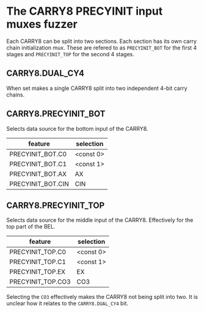 # The CARRY8 PRECYINIT input muxes fuzzer

Each CARRY8 can be split into two sections. Each section has its own carry chain initialization mux. These are refered to as `PRECYINIT_BOT` for the first 4 stages and `PRECYINIT_TOP` for the second 4 stages.

## CARRY8.DUAL_CY4

When set makes a single CARRY8 split into two independent 4-bit carry chains.

## CARRY8.PRECYINIT_BOT

Selects data source for the bottom input of the CARRY8.

| feature           | selection |
|-------------------|-----------|
| PRECYINIT_BOT.C0  | <const 0> |
| PRECYINIT_BOT.C1  | <const 1> |
| PRECYINIT_BOT.AX  | AX        |
| PRECYINIT_BOT.CIN | CIN       |

## CARRY8.PRECYINIT_TOP

Selects data source for the middle input of the CARRY8. Effectively for the top part of the BEL.

| feature           | selection |
|-------------------|-----------|
| PRECYINIT_TOP.C0  | <const 0> |
| PRECYINIT_TOP.C1  | <const 1> |
| PRECYINIT_TOP.EX  | EX        |
| PRECYINIT_TOP.CO3 | CO3       |

Selecting the `CO3` effectively makes the CARRY8 not being split into two. It is unclear how it relates to the `CARRY8.DUAL_CY4` bit.
